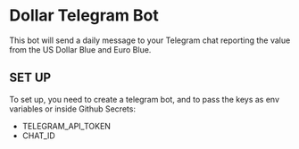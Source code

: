 # Dollar Telegram Bot

This bot will send a daily message to your Telegram chat reporting the value from the US Dollar Blue and Euro Blue.

## SET UP

To set up, you need to create a telegram bot, and to pass the keys as env variables or inside Github Secrets:
- TELEGRAM_API_TOKEN
- CHAT_ID


